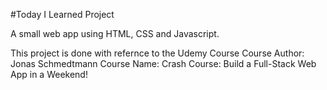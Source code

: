 #Today I Learned Project

A small web app using HTML, CSS and Javascript.

This project is done with refernce to the Udemy Course
Course Author: Jonas Schmedtmann
Course Name: Crash Course: Build a Full-Stack Web App in a Weekend!
